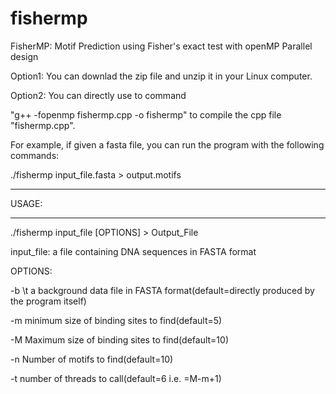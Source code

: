 # fishermp
FisherMP: Motif Prediction using Fisher's exact test with openMP Parallel design

Option1: You can downlad the zip file and unzip it in your Linux computer. 

Option2: You can directly use to command 

"g++ -fopenmp fishermp.cpp -o fishermp" to compile the cpp file "fishermp.cpp".

For example, if given a fasta file, you can run the program with the following commands:

./fishermp input_file.fasta   > output.motifs

******
USAGE:
******
./fishermp  input_file [OPTIONS]  > Output_File

input_file: 	a file containing DNA sequences in FASTA format

OPTIONS:

-b	\t	a background data file in FASTA format(default=directly produced by the program itself)

-m		minimum size of binding sites to find(default=5)

-M		Maximum size of binding sites to find(default=10)

-n		Number of motifs to find(default=10)

-t		number of threads to call(default=6 i.e. =M-m+1)
